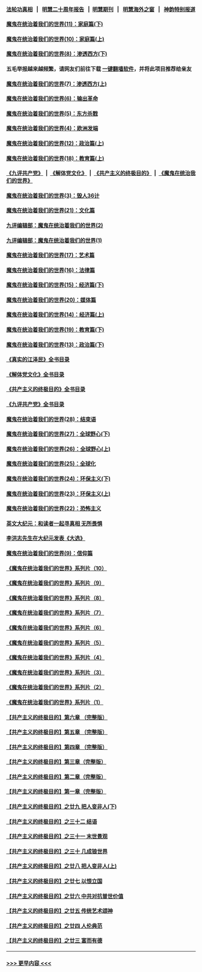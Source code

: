 #### [法轮功真相](https://github.com/gfw-breaker/truth/blob/master/README.md?t=0) &nbsp;&nbsp;|&nbsp;&nbsp; [明慧二十周年报告](https://github.com/gfw-breaker/mh-reports/blob/master/README.md?t=0) &nbsp;&nbsp;|&nbsp;&nbsp;[明慧期刊](https://github.com/gfw-breaker/mh-qikan) &nbsp;&nbsp;|&nbsp;&nbsp; [明慧海外之窗](https://github.com/gfw-breaker/mh-news/blob/master/README.md?t=0) &nbsp;&nbsp;|&nbsp;&nbsp; [神韵特别报道](https://github.com/gfw-breaker/mh-news/blob/master/shenyun.md?t=0)
#### [魔鬼在统治着我们的世界(11)：家庭篇(下)](../pages/nsc422/n10440961.md?t=12060550) 
#### [魔鬼在统治着我们的世界(10)：家庭篇(上)](../pages/nsc422/n10435448.md?t=12060550) 
#### [魔鬼在统治着我们的世界(8)：渗透西方(下)](../pages/nsc422/n10429603.md?t=12060550) 
#### 五毛举报越来越频繁，请网友们前往下载 [一键翻墙软件](https://github.com/gfw-breaker/ssr-accounts)，并将此项目推荐给亲友
#### [魔鬼在统治着我们的世界(7)：渗透西方(上)](../pages/nsc422/n10426013.md?t=12060550) 
#### [魔鬼在统治着我们的世界(6)：输出革命](../pages/nsc422/n10421536.md?t=12060550) 
#### [魔鬼在统治着我们的世界(5)：东方杀戮](../pages/nsc422/n10417707.md?t=12060550) 
#### [魔鬼在统治着我们的世界(4)：欧洲发端](../pages/nsc422/n10414890.md?t=12060550) 
#### [魔鬼在统治着我们的世界(12)：政治篇(上)](../pages/nsc422/n10444576.md?t=12060550) 
#### [魔鬼在统治着我们的世界(18)：教育篇(上)](../pages/nsc422/n10526970.md?t=12060550) 
#### [《九评共产党》](https://github.com/begood0513/9ping.md/blob/master/README.md) &nbsp;|&nbsp; [《解体党文化》](../../../../jtdwh.md/blob/master/README.md)  &nbsp;|&nbsp; [《共产主义的终极目的》](../../../../gczydzjmd.md/blob/master/README.md) &nbsp;|&nbsp; [《魔鬼在统治我们的世界》](../../../../mgztzwmdsj.md/blob/master/README.md) 
#### [魔鬼在统治着我们的世界(3)：毁人36计](../pages/nsc422/n10411583.md?t=12060550) 
#### [魔鬼在统治着我们的世界(21)：文化篇](../pages/nsc422/n10597706.md?t=12060550) 
#### [九评编辑部：魔鬼在统治着我们的世界(2)](../pages/nsc422/n10410036.md?t=12060550) 
#### [九评编辑部：魔鬼在统治着我们的世界(1)](../pages/nsc422/n10406825.md?t=12060550) 
#### [魔鬼在统治着我们的世界(17)：艺术篇](../pages/nsc422/n10499093.md?t=12060550) 
#### [魔鬼在统治着我们的世界(16)：法律篇](../pages/nsc422/n10485969.md?t=12060550) 
#### [魔鬼在统治着我们的世界(15)：经济篇(下)](../pages/nsc422/n10469975.md?t=12060550) 
#### [魔鬼在统治着我们的世界(20)：媒体篇](../pages/nsc422/n10586579.md?t=12060550) 
#### [魔鬼在统治着我们的世界(14)：经济篇(上)](../pages/nsc422/n10457370.md?t=12060550) 
#### [魔鬼在统治着我们的世界(19)：教育篇(下)](../pages/nsc422/n10564808.md?t=12060550) 
#### [魔鬼在统治着我们的世界(13)：政治篇(下)](../pages/nsc422/n10448270.md?t=12060550) 
#### [《真实的江泽民》全书目录](../pages/nsc422/n13721399.md?t=12060550) 
#### [《解体党文化》全书目录](../pages/nsc422/n13721157.md?t=12060550) 
#### [《共产主义的终极目的》全书目录](../pages/nsc422/n13721048.md?t=12060550) 
#### [《九评共产党》全书目录](../pages/nsc422/n13708085.md?t=12060550) 
#### [魔鬼在统治着我们的世界(28)：结束语](../pages/nsc422/n10936246.md?t=12060550) 
#### [魔鬼在统治着我们的世界(27)：全球野心(下)](../pages/nsc422/n10928319.md?t=12060550) 
#### [魔鬼在统治着我们的世界(26)：全球野心(上)](../pages/nsc422/n10900318.md?t=12060550) 
#### [魔鬼在统治着我们的世界(25)：全球化](../pages/nsc422/n10788205.md?t=12060550) 
#### [魔鬼在统治着我们的世界(24)：环保主义(下)](../pages/nsc422/n10695307.md?t=12060550) 
#### [魔鬼在统治着我们的世界(23)：环保主义(上)](../pages/nsc422/n10688613.md?t=12060550) 
#### [魔鬼在统治着我们的世界(22)：恐怖主义](../pages/nsc422/n10614727.md?t=12060550) 
#### [英文大纪元：和读者一起寻真相 无所畏惧](../pages/nsc422/n12542027.md?t=12060550) 
#### [李洪志先生在大纪元发表《大选》](../pages/nsc422/n12534746.md?t=12060550) 
#### [魔鬼在统治着我们的世界(9)：信仰篇](../pages/nsc422/n10432159.md?t=12060550) 
#### [《魔鬼在统治着我们的世界》系列片（10）](../pages/nsc422/n12292670.md?t=12060550) 
#### [《魔鬼在统治着我们的世界》系列片（9）](../pages/nsc422/n12290859.md?t=12060550) 
#### [《魔鬼在统治着我们的世界》系列片（8）](../pages/nsc422/n12287445.md?t=12060550) 
#### [《魔鬼在统治着我们的世界》系列片（7）](../pages/nsc422/n12283425.md?t=12060550) 
#### [《魔鬼在统治着我们的世界》系列片（6）](../pages/nsc422/n12282314.md?t=12060550) 
#### [《魔鬼在统治着我们的世界》系列片（5）](../pages/nsc422/n12281419.md?t=12060550) 
#### [《魔鬼在统治着我们的世界》系列片（4）](../pages/nsc422/n12274024.md?t=12060550) 
#### [《魔鬼在统治着我们的世界》系列片（3）](../pages/nsc422/n12271322.md?t=12060550) 
#### [《魔鬼在统治着我们的世界》系列片（2）](../pages/nsc422/n12269049.md?t=12060550) 
#### [《魔鬼在统治着我们的世界》系列片（1）](../pages/nsc422/n12267575.md?t=12060550) 
#### [【共产主义的终极目的】第六章 （完整版）](../pages/nsc422/n11428913.md?t=12060550) 
#### [【共产主义的终极目的】第五章 （完整版）](../pages/nsc422/n11428912.md?t=12060550) 
#### [【共产主义的终极目的】第四章 （完整版）](../pages/nsc422/n11428907.md?t=12060550) 
#### [【共产主义的终极目的】第三章（完整版）](../pages/nsc422/n11428848.md?t=12060550) 
#### [【共产主义的终极目的】第二章（完整版）](../pages/nsc422/n11428831.md?t=12060550) 
#### [【共产主义的终极目的】第一章（完整版）](../pages/nsc422/n11417651.md?t=12060550) 
#### [【共产主义的终极目的】之廿九 把人变非人(下)](../pages/nsc422/n11344140.md?t=12060550) 
#### [【共产主义的终极目的】之三十二 结语](../pages/nsc422/n11360535.md?t=12060550) 
#### [【共产主义的终极目的】之三十一 末世景观](../pages/nsc422/n11351129.md?t=12060550) 
#### [【共产主义的终极目的】之三十 几成狼世界](../pages/nsc422/n11348280.md?t=12060550) 
#### [【共产主义的终极目的】之廿八 把人变非人(上)](../pages/nsc422/n11340492.md?t=12060550) 
#### [【共产主义的终极目的】之廿七 以恨立国](../pages/nsc422/n11336944.md?t=12060550) 
#### [【共产主义的终极目的】之廿六 中共对抗普世价值](../pages/nsc422/n11324785.md?t=12060550) 
#### [【共产主义的终极目的】之廿五 传统艺术颂神](../pages/nsc422/n11296396.md?t=12060550) 
#### [【共产主义的终极目的】之廿四 人伦典范](../pages/nsc422/n11296397.md?t=12060550) 
#### [【共产主义的终极目的】之廿三 富而有德](../pages/nsc422/n11283598.md?t=12060550) 

----
#### [ >>> 更早内容 <<< ](../indexes/nsc422-earlier.md)
